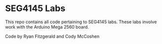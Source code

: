 # SEG4145 Labs

This repo contains all code pertaining to SEG4145 labs. These labs involve work with the Arduino Mega 2560 board.

Code by Ryan Fitzgerald and Cody McCoshen
